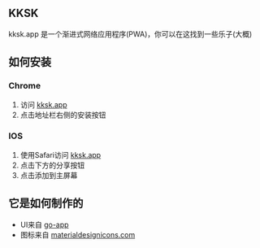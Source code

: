 ## KKSK

kksk.app 是一个渐进式网络应用程序(PWA)，你可以在这找到一些乐子(大概)

## 如何安装

### Chrome

1. 访问 [kksk.app](https://kksk.app)
2. 点击地址栏右侧的安装按钮

### IOS

1. 使用Safari访问 [kksk.app](https://kksk.app)
2. 点击下方的分享按钮
3. 点击添加到主屏幕

## 它是如何制作的

- UI来自 [go-app](https://github.com/maxence-charriere/go-app)
- 图标来自 [materialdesignicons.com](http://materialdesignicons.com)